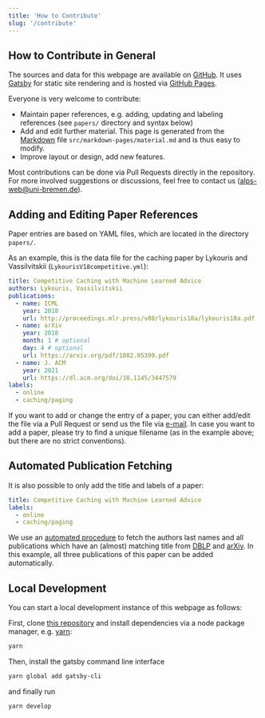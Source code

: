 ```yaml
---
title: 'How to Contribute'
slug: '/contribute'
---
```


## How to Contribute in General

The sources and data for this webpage are available on
[GitHub](https://github.com/algorithms-with-predictions/algorithms-with-predictions.github.io). It
uses [Gatsby](https://www.gatsbyjs.com/) for static site rendering and is hosted via
[GitHub Pages](https://pages.github.com/).

Everyone is very welcome to contribute:

- Maintain paper references, e.g. adding, updating and labeling references (see `papers/` directory
  and syntax below)
- Add and edit further material. This page is generated from the
  [Markdown](https://en.wikipedia.org/wiki/Markdown) file `src/markdown-pages/material.md` and is
  thus easy to modify.
- Improve layout or design, add new features.

Most contributions can be done via Pull Requests directly in the repository. For more involved
suggestions or discussions, feel free to contact us
([alps-web@uni-bremen.de](mailto:alps-web@uni-bremen.de)).

## Adding and Editing Paper References

Paper entries are based on YAML files, which are located in the directory `papers/`.

As an example, this is the data file for the caching paper by Lykouris and Vassilvitskii
(`LykourisV18competitive.yml`):

```yml
title: Competitive Caching with Machine Learned Advice
authors: Lykouris, Vassilvitskii
publications:
  - name: ICML
    year: 2018
    url: http://proceedings.mlr.press/v80/lykouris18a/lykouris18a.pdf
  - name: arXiv
    year: 2018
    month: 1 # optional
    day: 4 # optional
    url: https://arxiv.org/pdf/1802.05399.pdf
  - name: J. ACM
    year: 2021
    url: https://dl.acm.org/doi/10.1145/3447579
labels:
  - online
  - caching/paging
```

If you want to add or change the entry of a paper, you can either add/edit the file via a Pull
Request or send us the file via [e-mail](mailto:alps-web@uni-bremen.de). In case you want to add a
paper, please try to find a unique filename (as in the example above; but there are no strict
conventions).

## Automated Publication Fetching

It is also possible to only add the title and labels of a paper:

```yml
title: Competitive Caching with Machine Learned Advice
labels:
  - online
  - caching/paging
```

We use an
[automated procedure](https://github.com/algorithms-with-predictions/algorithms-with-predictions.github.io/blob/main/scripts/updateData.mjs)
to fetch the authors last names and all publications which have an (almost) matching title from
[DBLP](https://dblp.org) and [arXiv](https://arxiv.org). In this example, all three publications of
this paper can be added automatically.

## Local Development

You can start a local development instance of this webpage as follows:

First, clone
[this repository](https://github.com/algorithms-with-predictions/algorithms-with-predictions.github.io)
and install dependencies via a node package manager, e.g. [yarn](https://yarnpkg.com/):

```bash
yarn
```

Then, install the gatsby command line interface

```bash
yarn global add gatsby-cli
```

and finally run

```bash
yarn develop
```
